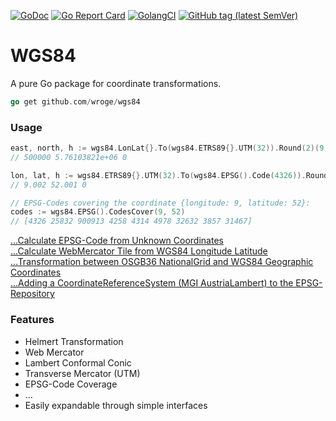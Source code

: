 [![GoDoc](http://img.shields.io/badge/godoc-reference-5272B4.svg?style=flat-square)](https://godoc.org/github.com/wroge/wgs84)
[![Go Report Card](https://goreportcard.com/badge/github.com/wroge/wgs84?style=flat-square)](https://goreportcard.com/report/github.com/wroge/wgs84)
[![GolangCI](https://golangci.com/badges/github.com/wroge/wgs84.svg)](https://golangci.com/r/github.com/wroge/wgs84)
[![GitHub tag (latest SemVer)](https://img.shields.io/github/tag/wroge/wgs84.svg?style=social)](https://github.com/wroge/wgs84/tags)

# WGS84

A pure Go package for coordinate transformations.

```go
go get github.com/wroge/wgs84
```

### Usage
```go
east, north, h := wgs84.LonLat{}.To(wgs84.ETRS89{}.UTM(32)).Round(2)(9, 52, 0)
// 500000 5.76103821e+06 0

lon, lat, h := wgs84.ETRS89{}.UTM(32).To(wgs84.EPSG().Code(4326)).Round(3)(500150, 5761200, 0)
// 9.002 52.001 0

// EPSG-Codes covering the coordinate {longitude: 9, latitude: 52}:
codes := wgs84.EPSG().CodesCover(9, 52)
// [4326 25832 900913 4258 4314 4978 32632 3857 31467]
```

[...Calculate EPSG-Code from Unknown Coordinates](https://gist.github.com/wroge/e2160c1483a083997accf49009e7b08a)   
[...Calculate WebMercator Tile from WGS84 Longitude Latitude](https://gist.github.com/wroge/979869ff59046c4d841248c101472783)   
[...Transformation between OSGB36 NationalGrid and WGS84 Geographic Coordinates](https://gist.github.com/wroge/b7cd3c9dda9973b7085a10b09360ea00)   
[...Adding a CoordinateReferenceSystem (MGI AustriaLambert) to the EPSG-Repository](https://gist.github.com/wroge/844743b2756dcb47077eacbf2f129b92)   

### Features

- Helmert Transformation
- Web Mercator
- Lambert Conformal Conic
- Transverse Mercator (UTM)
- EPSG-Code Coverage
- ...
- Easily expandable through simple interfaces
